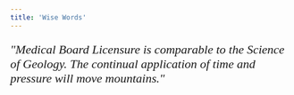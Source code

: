```yaml
---
title: 'Wise Words'
---
```


<p style="font-family: 'Georgia', serif; font-size: 22px;"><em>"Medical Board Licensure is comparable to the Science of Geology. The continual application of time and pressure will move mountains."</em></p>